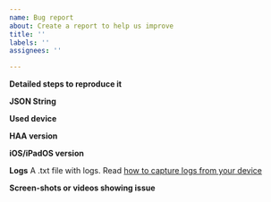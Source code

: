 ```yaml
---
name: Bug report
about: Create a report to help us improve
title: ''
labels: ''
assignees: ''

---
```


**Detailed steps to reproduce it**

**JSON String**

**Used device**

**HAA version**

**iOS/iPadOS version**

**Logs**
A .txt file with logs. Read [how to capture logs from your device](https://github.com/RavenSystem/esp-homekit-devices/wiki/Build-instructions#capture-logs)

**Screen-shots or videos showing issue**
